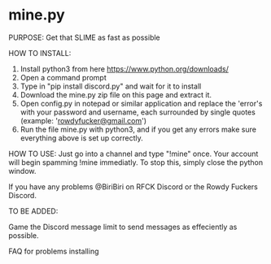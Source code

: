 # mine.py
PURPOSE:
Get that SLIME as fast as possible

HOW TO INSTALL:
1. Install python3 from here https://www.python.org/downloads/
2. Open a command prompt
3. Type in "pip install discord.py" and wait for it to install
4. Download the mine.py zip file on this page and extract it.
5. Open config.py in notepad or similar application and replace the 'error's with your password and username, each surrounded by single quotes (example: 'rowdyfucker@gmail.com')
6. Run the file mine.py with python3, and if you get any errors make sure everything above is set up correctly.

HOW TO USE:
Just go into a channel and type "!mine" once. Your account will begin spamming !mine immediatly. To stop this, simply close the python window. 

If you have any problems @BiriBiri on RFCK Discord or the Rowdy Fuckers Discord. 

TO BE ADDED:

Game the Discord message limit to send messages as effeciently as possible.

FAQ for problems installing
